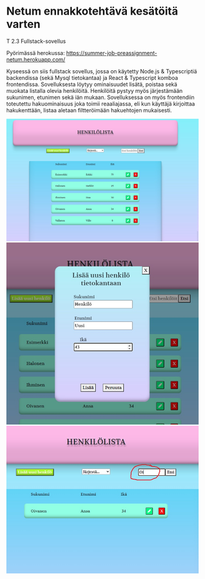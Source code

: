 # Netum ennakkotehtävä kesätöitä varten

T 2.3 Fullstack-sovellus

Pyörimässä herokussa: https://summer-job-preassignment-netum.herokuapp.com/

Kyseessä on siis fullstack sovellus, jossa on käytetty Node.js & Typescriptiä backendissa
(sekä Mysql tietokantaa) ja React & Typescript komboa frontendissa. 
Sovelluksesta löytyy ominaisuudet lisätä, poistaa sekä muokata listalla olevia henkilöitä. Henkilöitä pystyy
myös järjestämään sukunimen, etunimen sekä iän mukaan.
Sovelluksessa on myös frontendiin toteutettu hakuominaisuus joka toimii reaaliajassa, eli kun käyttäjä kirjoittaa
hakukenttään, listaa aletaan filtteröimään hakuehtojen mukaisesti.

![Demo pic](screenshots/ntm1.jpg)
![Demo pic](screenshots/ntm2.jpg)
![Demo pic](screenshots/ntm3.jpg)



